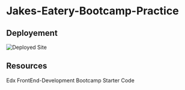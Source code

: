 # Jakes-Eatery-Bootcamp-Practice

## Deployement

![Deployed Site](https://rexactor.github.io/Jakes-Eatery-Bootcamp-Practice/)


## Resources

Edx FrontEnd-Development Bootcamp Starter Code
